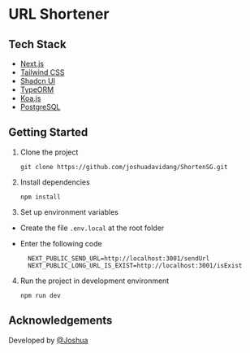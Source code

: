 # URL Shortener

## Tech Stack

- [Next.js](https://nextjs.org)
- [Tailwind CSS](https://tailwindcss.com)
- [Shadcn UI](https://ui.shadcn.com/)
- [TypeORM](https://typeorm.io/)
- [Koa.js](https://koajs.com/)
- [PostgreSQL](https://www.postgresql.org/)

## Getting Started

1. Clone the project

   ```
   git clone https://github.com/joshuadavidang/ShortenSG.git
   ```

2. Install dependencies

   ```
   npm install
   ```

3. Set up environment variables

- Create the file `.env.local` at the root folder
- Enter the following code

  ```
    NEXT_PUBLIC_SEND_URL=http://localhost:3001/sendUrl
    NEXT_PUBLIC_LONG_URL_IS_EXIST=http://localhost:3001/isExist
  ```

4. Run the project in development environment

   ```
   npm run dev
   ```

## Acknowledgements

Developed by [@Joshua](https://www.linkedin.com/in/joshuadavidang/)
